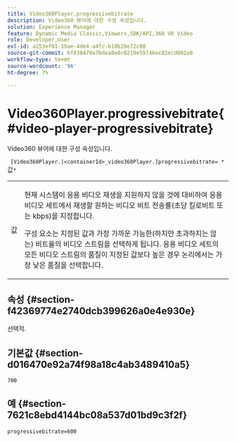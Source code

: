 ```yaml
---
title: Video360Player.progressivebitrate
description: Video360 뷰어에 대한 구성 속성입니다.
solution: Experience Manager
feature: Dynamic Media Classic,Viewers,SDK/API,360 VR Video
role: Developer,User
exl-id: a253ef01-19ae-4de4-a4fc-b10b28e72c00
source-git-commit: 6f838470a7bdea8e8c0219e59746ec82ecd802a8
workflow-type: tm+mt
source-wordcount: '96'
ht-degree: 7%

---
```


# Video360Player.progressivebitrate{#video-player-progressivebitrate}

Video360 뷰어에 대한 구성 속성입니다.

` [Video360Player.|<containerId>_video360Player.]progressivebitrate= *`값`*`

<table id="table_C616483932C2482CA9794DDD7313FD7C"> 
 <tbody> 
  <tr> 
   <td colname="col1"> <p> <span class="codeph"> 값</span> </p> </td> 
   <td colname="col2"> <p> 현재 시스템이 응용 비디오 재생을 지원하지 않을 것에 대비하여 응용 비디오 세트에서 재생할 원하는 비디오 비트 전송률(초당 킬로비트 또는 kbps)을 지정합니다. </p> <p>구성 요소는 지정된 값과 가장 가까운 가능한(하지만 초과하지는 않는) 비트율의 비디오 스트림을 선택하게 됩니다. 응용 비디오 세트의 모든 비디오 스트림의 품질이 지정된 값보다 높은 경우 논리에서는 가장 낮은 품질을 선택합니다. </p> </td> 
  </tr> 
 </tbody> 
</table>

## 속성 {#section-f42369774e2740dcb399626a0e4e930e}

선택적.

## 기본값 {#section-d016470e92a74f98a18c4ab3489410a5}

`700`

## 예 {#section-7621c8ebd4144bc08a537d01bd9c3f2f}

```
progressivebitrate=600
```
